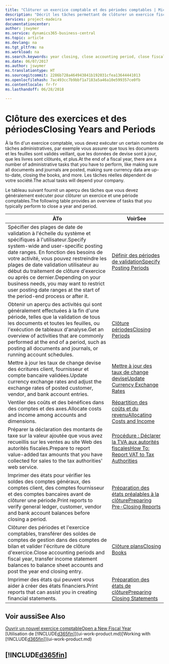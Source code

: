```yaml
---
title: "Clôturer un exercice comptable et des périodes comptables | Microsoft Docs"
description: "Décrit les tâches permettant de clôturer un exercice fiscal ou une période comptable, par exemple, en vérifiant que les documents et les feuilles sont validés et en vérifiant les soldes bancaires."
services: project-madeira
documentationcenter: 
author: jswymer
ms.service: dynamics365-business-central
ms.topic: article
ms.devlang: na
ms.tgt_pltfrm: na
ms.workload: na
ms.search.keywords: year closing, close accounting period, close fiscal year, bank account detailed trial balance
ms.date: 06/07/2017
ms.author: jswymer
ms.translationtype: HT
ms.sourcegitcommit: 2286b728a464943841b192031cfea13644441013
ms.openlocfilehash: 7ac493cc7b9bbf1a7183a5a46a10e599357ce0fb
ms.contentlocale: fr-fr
ms.lasthandoff: 06/28/2018

---
```

# <a name="closing-years-and-periods"></a><span data-ttu-id="d02b7-103">Clôture des exercices et des périodes</span><span class="sxs-lookup"><span data-stu-id="d02b7-103">Closing Years and Periods</span></span>
<span data-ttu-id="d02b7-104">À la fin d'un exercice comptable, vous devez exécuter un certain nombre de tâches administratives, par exemple vous assurer que tous les documents et les feuilles sont validés veillant, que les données de devise sont à jour, que les livres sont clôturés, et plus.</span><span class="sxs-lookup"><span data-stu-id="d02b7-104">At the end of a fiscal year, there are a number of administrative tasks that you have to perform, like making sure all documents and journals are posted, making sure currency data are up-to-date, closing the books, and more.</span></span> <span data-ttu-id="d02b7-105">Les tâches réelles dépendent de votre société.</span><span class="sxs-lookup"><span data-stu-id="d02b7-105">The actual tasks will depend your company.</span></span>

<span data-ttu-id="d02b7-106">Le tableau suivant fournit un aperçu des tâches que vous devez généralement exécuter pour clôturer un exercice et une période comptables.</span><span class="sxs-lookup"><span data-stu-id="d02b7-106">The following table provides an overview of tasks that you typically perform to close a year and period.</span></span>

| <span data-ttu-id="d02b7-107">À</span><span class="sxs-lookup"><span data-stu-id="d02b7-107">To</span></span> | <span data-ttu-id="d02b7-108">Voir</span><span class="sxs-lookup"><span data-stu-id="d02b7-108">See</span></span> |
| --- | --- |
| <span data-ttu-id="d02b7-109">Spécifier des plages de date de validation à l'échelle du système et spécifiques à l'utilisateur.</span><span class="sxs-lookup"><span data-stu-id="d02b7-109">Specify system-wide and user-specific posting date ranges.</span></span> <span data-ttu-id="d02b7-110">En fonction des besoins de votre activité, vous pouvez restreindre les plages de date validation utilisateur au début du traitement de clôture d'exercice ou après ce dernier.</span><span class="sxs-lookup"><span data-stu-id="d02b7-110">Depending on your business needs, you may want to restrict user posting date ranges at the start of the period-end process or after it.</span></span> |[<span data-ttu-id="d02b7-111">Définir des périodes de validation</span><span class="sxs-lookup"><span data-stu-id="d02b7-111">Specify Posting Periods</span></span>](finance-how-specify-posting-periods.md) |
| <span data-ttu-id="d02b7-112">Obtenir un aperçu des activités qui sont généralement effectuées à la fin d'une période, telles que la validation de tous les documents et toutes les feuilles, ou l'exécution de tableaux d'analyse.</span><span class="sxs-lookup"><span data-stu-id="d02b7-112">Get an overview of activities that are commonly performed at the end of a period, such as posting all documents and journals, or running account schedules.</span></span> |[<span data-ttu-id="d02b7-113">Clôture périodes</span><span class="sxs-lookup"><span data-stu-id="d02b7-113">Closing Periods</span></span>](year-how-complete-period-end-processes.md) |
| <span data-ttu-id="d02b7-114">Mettre à jour les taux de change devise des écritures client, fournisseur et compte bancaire validées.</span><span class="sxs-lookup"><span data-stu-id="d02b7-114">Update currency exchange rates and adjust the exchange rates of posted customer, vendor, and bank account entries.</span></span> |[<span data-ttu-id="d02b7-115">Mettre à jour des taux de change devise</span><span class="sxs-lookup"><span data-stu-id="d02b7-115">Update Currency Exchange Rates</span></span>](finance-how-update-currencies.md) |
| <span data-ttu-id="d02b7-116">Ventiler des coûts et des bénéfices dans des comptes et des axes.</span><span class="sxs-lookup"><span data-stu-id="d02b7-116">Allocate costs and income among accounts and dimensions.</span></span> |[<span data-ttu-id="d02b7-117">Répartition des coûts et du revenu</span><span class="sxs-lookup"><span data-stu-id="d02b7-117">Allocating Costs and Income</span></span>](year-allocate-costs-income.md) |
| <span data-ttu-id="d02b7-118">Préparer la déclaration des montants de taxe sur la valeur ajoutée que vous avez recueillis sur les ventes au site Web des autorités fiscales.</span><span class="sxs-lookup"><span data-stu-id="d02b7-118">Prepare to report value-added tax amounts that you have collected for sales to the tax authorities' web service.</span></span> |[<span data-ttu-id="d02b7-119">Procédure : Déclarer la TVA aux autorités fiscales</span><span class="sxs-lookup"><span data-stu-id="d02b7-119">How To: Report VAT to Tax Authorities</span></span>](finance-how-report-vat.md)|
| <span data-ttu-id="d02b7-120">Imprimer des états pour vérifier les soldes des comptes généraux, des comptes client, des comptes fournisseur et des comptes bancaires avant de clôturer une période.</span><span class="sxs-lookup"><span data-stu-id="d02b7-120">Print reports to verify general ledger, customer, vendor and bank account balances before closing a period.</span></span> |[<span data-ttu-id="d02b7-121">Préparation des états préalables à la clôture</span><span class="sxs-lookup"><span data-stu-id="d02b7-121">Preparing Pre-Closing Reports</span></span>](year-prepare-preclose-reports.md) |
| <span data-ttu-id="d02b7-122">Clôturer des périodes et l'exercice comptables, transférer des soldes de comptes de gestion dans des comptes de bilan et valider l'écriture de clôture d'exercice.</span><span class="sxs-lookup"><span data-stu-id="d02b7-122">Close accounting periods and fiscal year, transfer income statement balances to balance sheet accounts and post the year end closing entry.</span></span> |[<span data-ttu-id="d02b7-123">Clôture plans</span><span class="sxs-lookup"><span data-stu-id="d02b7-123">Closing Books</span></span>](year-close-books.md) |
| <span data-ttu-id="d02b7-124">Imprimer des états qui peuvent vous aider à créer des états financiers.</span><span class="sxs-lookup"><span data-stu-id="d02b7-124">Print reports that can assist you in creating financial statements.</span></span> |[<span data-ttu-id="d02b7-125">Préparation des états de clôture</span><span class="sxs-lookup"><span data-stu-id="d02b7-125">Preparing Closing Statements</span></span>](year-prepare-close-statement.md) |

## <a name="see-also"></a><span data-ttu-id="d02b7-126">Voir aussi</span><span class="sxs-lookup"><span data-stu-id="d02b7-126">See Also</span></span>
[<span data-ttu-id="d02b7-127">Ouvrir un nouvel exercice comptable</span><span class="sxs-lookup"><span data-stu-id="d02b7-127">Open a New Fiscal Year</span></span>](finance-how-open-new-fiscal-year.md)  
<span data-ttu-id="d02b7-128">[Utilisation de [!INCLUDE[d365fin](includes/d365fin_md.md)]](ui-work-product.md)</span><span class="sxs-lookup"><span data-stu-id="d02b7-128">[Working with [!INCLUDE[d365fin](includes/d365fin_md.md)]](ui-work-product.md)</span></span>

## [!INCLUDE[d365fin](includes/free_trial_md.md)]  
 

